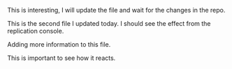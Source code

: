 This is interesting, I will update the file and wait for the changes in the repo.

This is the second file I updated today. I should see the effect from the replication console.

Adding more information to this file.

This is important to see how it reacts.